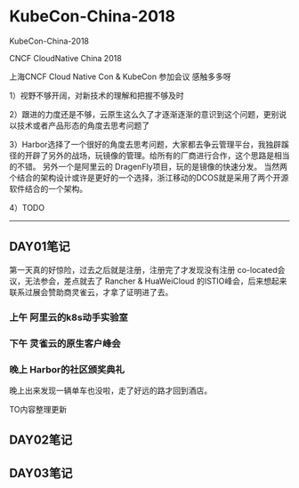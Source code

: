 # KubeCon-China-2018
KubeCon-China-2018


CNCF CloudNative China 2018


上海CNCF  Cloud Native Con &  KubeCon 
参加会议 感触多多呀

1）视野不够开阔，对新技术的理解和把握不够及时

2）跟进的力度还是不够，云原生这么久了才逐渐逐渐的意识到这个问题，更别说以技术或者产品形态的角度去思考问题了

3）Harbor选择了一个很好的角度去思考问题，大家都去争云管理平台，我独辟蹊径的开辟了另外的战场，玩镜像的管理。给所有的厂商进行合作，这个思路是相当的不错。
另外一个是阿里云的 DragenFly项目，玩的是镜像的快速分发。
当然两个结合的架构设计或许是更好的一个选择，浙江移动的DCOS就是采用了两个开源软件结合的一个架构。


4）TODO



-----

## DAY01笔记
第一天真的好惊险，过去之后就是注册，注册完了才发现没有注册 co-located会议，无法参会，差点就去了 Rancher & HuaWeiCloud 的ISTIO峰会，后来想起来联系过展会赞助商灵雀云，才拿了证明进了去。
###  上午   阿里云的k8s动手实验室
### 下午  灵雀云的原生客户峰会
###  晚上  Harbor的社区颁奖典礼

晚上出来发现一辆单车也没啦，走了好远的路才回到酒店。



TO内容整理更新



## DAY02笔记



## DAY03笔记



